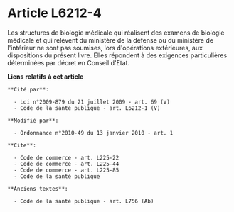 # Article L6212-4

Les structures de biologie médicale qui réalisent des examens de biologie médicale et qui relèvent du ministère de la défense
ou du ministère de l'intérieur ne sont pas soumises, lors d'opérations extérieures, aux dispositions du présent livre. Elles
répondent à des exigences particulières déterminées par décret en Conseil d'Etat.

**Liens relatifs à cet article**

	**Cité par**:

	  - Loi n°2009-879 du 21 juillet 2009 - art. 69 (V)
	  - Code de la santé publique - art. L6212-1 (V)

	**Modifié par**:

	  - Ordonnance n°2010-49 du 13 janvier 2010 - art. 1

	**Cite**:

	  - Code de commerce - art. L225-22
	  - Code de commerce - art. L225-44
	  - Code de commerce - art. L225-85
	  - Code de la santé publique

	**Anciens textes**:

	  - Code de la santé publique - art. L756 (Ab)

